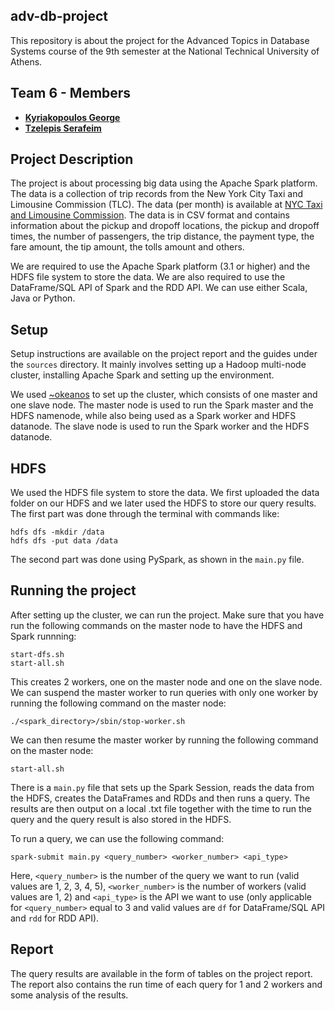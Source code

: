 adv-db-project
--------------

This repository is about the project for the Advanced Topics in Database Systems course of the 9th semester at the National Technical University of Athens.

## Team 6 - Members

* [**Kyriakopoulos George**](https://github.com/geokyr)
* [**Tzelepis Serafeim**](https://github.com/sertze)

## Project Description

The project is about processing big data using the Apache Spark platform. The data is a collection of trip records from the New York City Taxi and Limousine Commission (TLC). The data (per month) is available at [NYC Taxi and Limousine Commission](https://www.nyc.gov/site/tlc/about/tlc-trip-record-data.page.). The data is in CSV format and contains information about the pickup and dropoff locations, the pickup and dropoff times, the number of passengers, the trip distance, the payment type, the fare amount, the tip amount, the tolls amount and others.

We are required to use the Apache Spark platform (3.1 or higher) and the HDFS file system to store the data. We are also required to use the DataFrame/SQL API of Spark and the RDD API. We can use either Scala, Java or Python.

## Setup

Setup instructions are available on the project report and the guides under the `sources` directory. It mainly involves setting up a Hadoop multi-node cluster, installing Apache Spark and setting up the environment.

We used [~okeanos](https://astakos.okeanos-knossos.grnet.gr/ui/landing) to set up the cluster, which consists of one master and one slave node. The master node is used to run the Spark master and the HDFS namenode, while also being used as a Spark worker and HDFS datanode. The slave node is used to run the Spark worker and the HDFS datanode.

## HDFS

We used the HDFS file system to store the data. We first uploaded the data folder on our HDFS and we later used the HDFS to store our query results. The first part was done through the terminal with commands like:
```
hdfs dfs -mkdir /data
hdfs dfs -put data /data
```

The second part was done using PySpark, as shown in the `main.py` file.

## Running the project

After setting up the cluster, we can run the project. Make sure that you have run the following commands on the master node to have the HDFS and Spark runnning:
```
start-dfs.sh
start-all.sh
```

This creates 2 workers, one on the master node and one on the slave node. We can suspend the master worker to run queries with only one worker by running the following command on the master node:
```
./<spark_directory>/sbin/stop-worker.sh
```

We can then resume the master worker by running the following command on the master node:
```
start-all.sh
```

There is a `main.py` file that sets up the Spark Session, reads the data from the HDFS, creates the DataFrames and RDDs and then runs a query. The results are then output on a local .txt file together with the time to run the query and the query result is also stored in the HDFS.

To run a query, we can use the following command:
```
spark-submit main.py <query_number> <worker_number> <api_type>
```

Here, `<query_number>` is the number of the query we want to run (valid values are 1, 2, 3, 4, 5), `<worker_number>` is the number of workers (valid values are 1, 2) and `<api_type>` is the API we want to use (only applicable for `<query_number>` equal to 3 and valid values are `df` for DataFrame/SQL API and `rdd` for RDD API).

## Report

The query results are available in the form of tables on the project report. The report also contains the run time of each query for 1 and 2 workers and some analysis of the results.